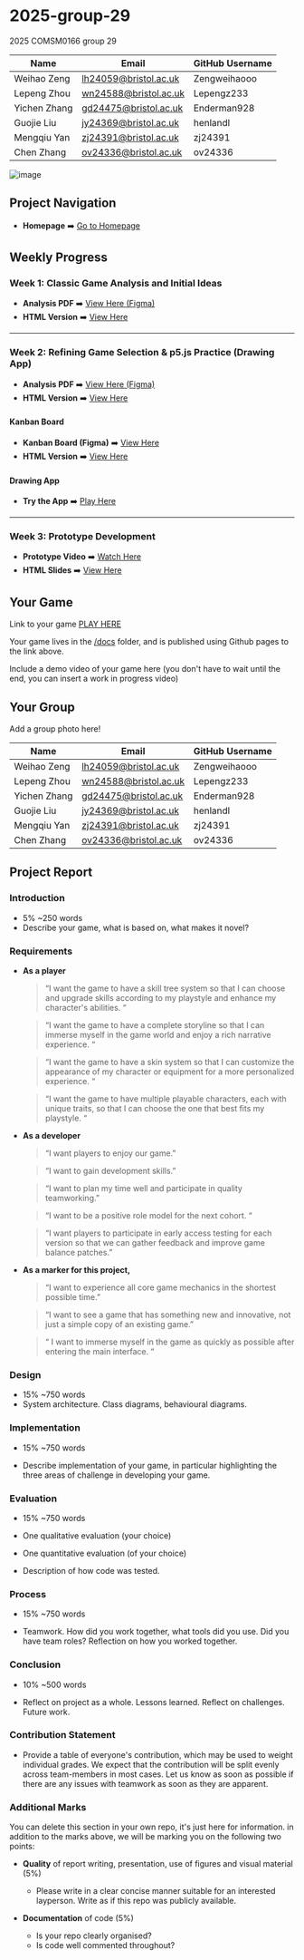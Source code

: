 # 2025-group-29
2025 COMSM0166 group 29

| Name         | Email                 | GitHub Username |
|--------------|-----------------------|------------------|
| Weihao Zeng  | lh24059@bristol.ac.uk | Zengweihaooo     |
| Lepeng Zhou  | wn24588@bristol.ac.uk | Lepengz233       |
| Yichen Zhang | gd24475@bristol.ac.uk | Enderman928      |
| Guojie Liu   | jy24369@bristol.ac.uk | henlandl         |
| Mengqiu Yan  | zj24391@bristol.ac.uk | zj24391          |
| Chen Zhang   | ov24336@bristol.ac.uk | ov24336          |

![image](https://github.com/user-attachments/assets/9ebbb493-48c5-424e-82cb-62763bb76816)




## **Project Navigation**

- **Homepage** ➡️ [Go to Homepage](https://uob-comsm0166.github.io/2025-group-29/)

## **Weekly Progress**

### **Week 1: Classic Game Analysis and Initial Ideas**  
- **Analysis PDF** ➡️ [View Here (Figma)](https://www.figma.com/slides/f1M1Zu2uoP3gkdLxZZtYRE/Week-01-GameList?node-id=1-255&t=f9RxkCZ8keAuPQIM-1)  
- **HTML Version** ➡️ [View Here](https://zengweihaooo.github.io/JavaScriptGame/slides/week01/index.html)

---

### **Week 2: Refining Game Selection & p5.js Practice (Drawing App)**  
- **Analysis PDF** ➡️ [View Here (Figma)](https://www.figma.com/slides/GL5WkeOr3bmHTlFOqxXnN3/Week-02-Refining-Selection?node-id=2-434&t=niDbJlbZIOYoC30k-1)  
- **HTML Version** ➡️ [View Here](https://zengweihaooo.github.io/JavaScriptGame/slides/week02/index.html)

#### **Kanban Board**  
- **Kanban Board (Figma)** ➡️ [View Here](https://www.figma.com/design/uZFMOPOv60n7bGkatZXVJs/Kanban-Board?node-id=0-1&t=1nYHQSl2tX5kk12n-1)  
- **HTML Version** ➡️ [View Here](https://zengweihaooo.github.io/JavaScriptGame/kanban/index.html)

#### **Drawing App**  
- **Try the App** ➡️ [Play Here](https://zengweihaooo.github.io/JavaScriptGame/games/week02_sketch/index.html)

---

### **Week 3: Prototype Development**  
- **Prototype Video** ➡️ [Watch Here](https://zengweihaooo.github.io/JavaScriptGame/media/week03_agario_prototype.mp4)  
- **HTML Slides** ➡️ [View Here](https://zengweihaooo.github.io/JavaScriptGame/slides/week03/index.html)



## Your Game

Link to your game [PLAY HERE](https://peteinfo.github.io/COMSM0166-project-template/)

Your game lives in the [/docs](/docs) folder, and is published using Github pages to the link above.

Include a demo video of your game here (you don't have to wait until the end, you can insert a work in progress video)

## Your Group

Add a group photo here!

| Name         | Email                 | GitHub Username |
|--------------|-----------------------|------------------|
| Weihao Zeng  | lh24059@bristol.ac.uk | Zengweihaooo     |
| Lepeng Zhou  | wn24588@bristol.ac.uk | Lepengz233       |
| Yichen Zhang | gd24475@bristol.ac.uk | Enderman928      |
| Guojie Liu   | jy24369@bristol.ac.uk | henlandl         |
| Mengqiu Yan  | zj24391@bristol.ac.uk | zj24391          |
| Chen Zhang   | ov24336@bristol.ac.uk | ov24336          |

## Project Report

### Introduction

- 5% ~250 words 
- Describe your game, what is based on, what makes it novel? 

### Requirements 

- **As a player**
    
    > “I want the game to have a skill tree system so that I can choose and upgrade skills according to my playstyle and enhance my character's abilities. “
    > 
    
    > “I want the game to have a complete storyline so that I can immerse myself in the game world and enjoy a rich narrative experience. “
    > 
    
    > “I want the game to have a skin system so that I can customize the appearance of my character or equipment for a more personalized experience. “
    > 
    
    > “I want the game to have multiple playable characters, each with unique traits, so that I can choose the one that best fits my playstyle.  “
    > 
- **As a developer**
    
    > “I want players to enjoy our game.”
    > 
    
    > “I want to gain development skills.”
    > 
    
    > “I want to plan my time well and participate in quality teamworking.”
    > 
    
    > “I want to be a positive role model for the next cohort. “
    > 
    
    > “I want players to participate in early access testing for each version so that we can gather feedback and improve game balance patches.”
    > 
- **As a marker for this project,**
    
    > “I want to experience all core game mechanics in the shortest possible time.”
    > 
    
    > “I want to see a game that has something new and innovative, not just a simple copy of an existing game.”
    > 
    
    > “ I want to immerse myself in the game as quickly as possible after entering the main interface. “
    >

### Design

- 15% ~750 words 
- System architecture. Class diagrams, behavioural diagrams. 

### Implementation

- 15% ~750 words

- Describe implementation of your game, in particular highlighting the three areas of challenge in developing your game. 

### Evaluation

- 15% ~750 words

- One qualitative evaluation (your choice) 

- One quantitative evaluation (of your choice) 

- Description of how code was tested. 

### Process 

- 15% ~750 words

- Teamwork. How did you work together, what tools did you use. Did you have team roles? Reflection on how you worked together. 

### Conclusion

- 10% ~500 words

- Reflect on project as a whole. Lessons learned. Reflect on challenges. Future work. 

### Contribution Statement

- Provide a table of everyone's contribution, which may be used to weight individual grades. We expect that the contribution will be split evenly across team-members in most cases. Let us know as soon as possible if there are any issues with teamwork as soon as they are apparent. 

### Additional Marks

You can delete this section in your own repo, it's just here for information. in addition to the marks above, we will be marking you on the following two points:

- **Quality** of report writing, presentation, use of figures and visual material (5%) 
  - Please write in a clear concise manner suitable for an interested layperson. Write as if this repo was publicly available.

- **Documentation** of code (5%)

  - Is your repo clearly organised? 
  - Is code well commented throughout?
